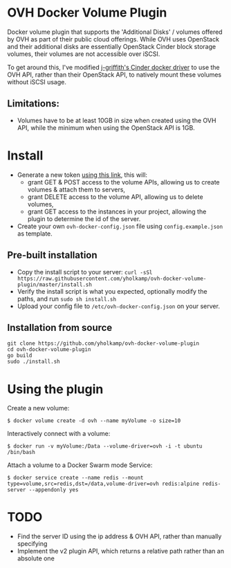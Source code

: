 # OVH Docker Volume Plugin

Docker volume plugin that supports the 'Additional Disks' / volumes offered by OVH as part of their public cloud offerings.
While OVH uses OpenStack and their additional disks are essentially OpenStack Cinder block storage volumes, their volumes are not accessible over iSCSI.
 
To get around this, I've modified [j-griffith's Cinder docker driver](https://github.com/j-griffith/cinder-docker-driver) 
to use the OVH API, rather than their OpenStack API, to natively mount these volumes without iSCSI usage. 

## Limitations:

* Volumes have to be at least 10GB in size when created using the OVH API, while the minimum when using the OpenStack API is 1GB.

# Install

* Generate a new token [using this link](https://api.ovh.com/createToken/?GET=/cloud/project/*/volume*&POST=/cloud/project/*/volume*&GET=/cloud/project/*/instance&DELETE=/cloud/project/*/volume/*), this will:
    * grant GET & POST access to the volume APIs, allowing us to create volumes & attach them to servers,
    * grant DELETE access to the volume API, allowing us to delete volumes,
    * grant GET access to the instances in your project, allowing the plugin to determine the id of the server. 
* Create your own `ovh-docker-config.json` file using `config.example.json` as template.

## Pre-built installation

* Copy the install script to your server: `curl -sSl https://raw.githubusercontent.com/yholkamp/ovh-docker-volume-plugin/master/install.sh`
* Verify the install script is what you expected, optionally modify the paths, and run `sudo sh install.sh`
* Upload your config file to `/etc/ovh-docker-config.json` on your server.

## Installation from source

    git clone https://github.com/yholkamp/ovh-docker-volume-plugin
    cd ovh-docker-volume-plugin
    go build
    sudo ./install.sh

# Using the plugin

Create a new volume:

    $ docker volume create -d ovh --name myVolume -o size=10
    
Interactively connect with a volume:
    
    $ docker run -v myVolume:/Data --volume-driver=ovh -i -t ubuntu /bin/bash

Attach a volume to a Docker Swarm mode Service:

    $ docker service create --name redis --mount type=volume,src=redis,dst=/data,volume-driver=ovh redis:alpine redis-server --appendonly yes

# TODO

* Find the server ID using the ip address & OVH API, rather than manually specifying
* Implement the v2 plugin API, which returns a relative path rather than an absolute one
